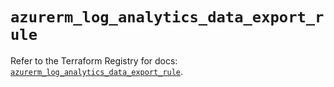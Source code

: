 # `azurerm_log_analytics_data_export_rule`

Refer to the Terraform Registry for docs: [`azurerm_log_analytics_data_export_rule`](https://registry.terraform.io/providers/hashicorp/azurerm/4.33.0/docs/resources/log_analytics_data_export_rule).
